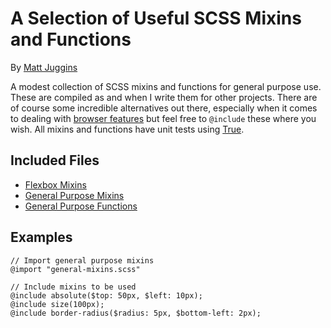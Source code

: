 # A Selection of Useful SCSS Mixins and Functions
By [Matt Juggins](https://twitter.com/matthewjuggins)

A modest collection of SCSS mixins and functions for general purpose use.
These are compiled as and when I write them for other projects.
There are of course some incredible alternatives out there, especially when it comes to dealing with [browser features](https://modernizr.com/) but feel free to `@include` these where you wish.
All mixins and functions have unit tests using [True](http://oddbird.net/true/).

## Included Files
* [Flexbox Mixins](SCSS-Mixins/scss/flex_mixins.scss)
* [General Purpose Mixins](SCSS-Mixins/scss/general_mixins.scss)
* [General Purpose Functions](SCSS-Mixins/scss/general_functions.scss)

## Examples
```
// Import general purpose mixins
@import "general-mixins.scss"

// Include mixins to be used
@include absolute($top: 50px, $left: 10px);
@include size(100px);
@include border-radius($radius: 5px, $bottom-left: 2px);

```
